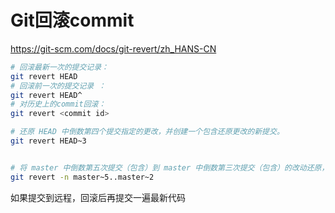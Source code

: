 # Git回滚commit

<https://git-scm.com/docs/git-revert/zh_HANS-CN>

```bash
# 回滚最新一次的提交记录： 
git revert HEAD
# 回滚前一次的提交记录 ： 
git revert HEAD^
# 对历史上的commit回滚： 
git revert <commit id>

# 还原 HEAD 中倒数第四个提交指定的更改，并创建一个包含还原更改的新提交。
git revert HEAD~3


# 将 master 中倒数第五次提交（包含）到 master 中倒数第三次提交（包含）的改动还原，但不创建任何包含还原改动的提交。还原只会修改工作区和索引。
git revert -n master~5..master~2
```

如果提交到远程，回滚后再提交一遍最新代码
